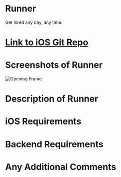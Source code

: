 # Runner

Get hired any day, any time.

# [Link to iOS Git Repo]()

# Screenshots of Runner

![Opening Frame](https://github.com/adihshah/HackChallengeBackend/blob/master/images/profile.png "Opening Frame")

# Description of Runner



# iOS Requirements



# Backend Requirements



# Any Additional Comments


